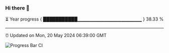### Hi there 👋

⏳ Year progress { ███████████▁▁▁▁▁▁▁▁▁▁▁▁▁▁▁▁▁▁▁ } 38.33 %

---

⏰ Updated on Mon, 20 May 2024 06:39:00 GMT

![Progress Bar CI](https://github.com/IshwaranRudhara/GIT-ACTION/workflows/Progress%20Bar%20CI/badge.svg)
